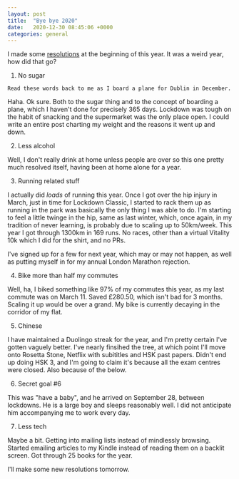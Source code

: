 ```yaml
---
layout: post
title:  "Bye bye 2020"
date:   2020-12-30 08:45:06 +0000
categories: general
---
```


I made some [resolutions](https://blog.colmprunty.com/blog/resolutions/) at the beginning of this year. It was a weird year, how did that go?

1. No sugar

`Read these words back to me as I board a plane for Dublin in December.`

Haha. Ok sure. Both to the sugar thing and to the concept of boarding a plane, which I haven't done for precisely 365 days. Lockdown was tough on the habit of snacking and the supermarket was the only place open. I could write an entire post charting my weight and the reasons it went up and down.

2. Less alcohol

Well, I don't really drink at home unless people are over so this one pretty much resolved itself, having been at home alone for a year.

3. Running related stuff

I actually did _loads_ of running this year. Once I got over the hip injury in March, just in time for Lockdown Classic, I started to rack them up as running in the park was basically the only thing I was able to do. I'm starting to feel a little twinge in the hip, same as last winter, which, once again, in my tradition of never learning, is probably due to scaling up to 50km/week. This year I got through 1300km in 169 runs. No races, other than a virtual Vitality 10k which I did for the shirt, and no PRs.

I've signed up for a few for next year, which may or may not happen, as well as putting myself in for my annual London Marathon rejection.

4. Bike more than half my commutes

Well, ha, I biked something like 97% of my commutes this year, as my last commute was on March 11. Saved £280.50, which isn't bad for 3 months. Scaling it up would be over a grand. My bike is currently decaying in the corridor of my flat.

5. Chinese

I have maintained a Duolingo streak for the year, and I'm pretty certain I've gotten vaguely better. I've nearly finsihed the tree, at which point I'll move onto Rosetta Stone, Netflix with subititles and HSK past papers. Didn't end up doing HSK 3, and I'm going to claim it's because all the exam centres were closed. Also because of the below.

6. Secret goal #6

This was "have a baby", and he arrived on September 28, between lockdowns. He is a large boy and sleeps reasonably well. I did not anticipate him accompanying me to work every day.

7. Less tech

Maybe a bit. Getting into mailing lists instead of mindlessly browsing. Started emailing articles to my Kindle instead of reading them on a backlit screen. Got through 25 books for the year. 

I'll make some new resolutions tomorrow. 